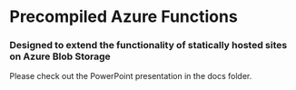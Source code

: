 ﻿# Precompiled Azure Functions
### Designed to extend the functionality of statically hosted sites on Azure Blob Storage

Please check out the PowerPoint presentation in the docs folder.    